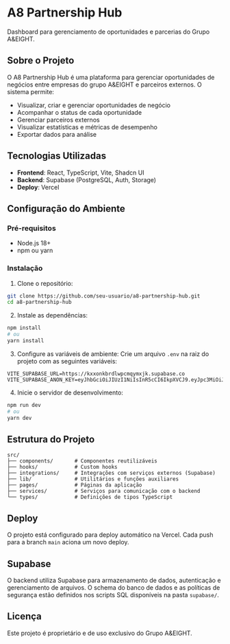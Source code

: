 # A8 Partnership Hub

Dashboard para gerenciamento de oportunidades e parcerias do Grupo A&EIGHT.

## Sobre o Projeto

O A8 Partnership Hub é uma plataforma para gerenciar oportunidades de negócios entre empresas do grupo A&EIGHT e parceiros externos. O sistema permite:

- Visualizar, criar e gerenciar oportunidades de negócio
- Acompanhar o status de cada oportunidade
- Gerenciar parceiros externos
- Visualizar estatísticas e métricas de desempenho
- Exportar dados para análise

## Tecnologias Utilizadas

- **Frontend**: React, TypeScript, Vite, Shadcn UI
- **Backend**: Supabase (PostgreSQL, Auth, Storage)
- **Deploy**: Vercel

## Configuração do Ambiente

### Pré-requisitos

- Node.js 18+
- npm ou yarn

### Instalação

1. Clone o repositório:
```bash
git clone https://github.com/seu-usuario/a8-partnership-hub.git
cd a8-partnership-hub
```

2. Instale as dependências:
```bash
npm install
# ou
yarn install
```

3. Configure as variáveis de ambiente:
Crie um arquivo `.env` na raiz do projeto com as seguintes variáveis:
```
VITE_SUPABASE_URL=https://kxxonkbrdlwpcmqymxjk.supabase.co
VITE_SUPABASE_ANON_KEY=eyJhbGciOiJIUzI1NiIsInR5cCI6IkpXVCJ9.eyJpc3MiOiJzdXBhYmFzZSIsInJlZiI6Imt4eG9ua2JyZGx3cGNtcXlteGprIiwicm9sZSI6ImFub24iLCJpYXQiOjE3NDcwODgxNTUsImV4cCI6MjA2MjY2NDE1NX0.zU8lkYlfwSlVJlTH548W_TyB9t81Yd038wj9UkCIZTQ
```

4. Inicie o servidor de desenvolvimento:
```bash
npm run dev
# ou
yarn dev
```

## Estrutura do Projeto

```
src/
├── components/       # Componentes reutilizáveis
├── hooks/            # Custom hooks
├── integrations/     # Integrações com serviços externos (Supabase)
├── lib/              # Utilitários e funções auxiliares
├── pages/            # Páginas da aplicação
├── services/         # Serviços para comunicação com o backend
└── types/            # Definições de tipos TypeScript
```

## Deploy

O projeto está configurado para deploy automático na Vercel. Cada push para a branch `main` aciona um novo deploy.

## Supabase

O backend utiliza Supabase para armazenamento de dados, autenticação e gerenciamento de arquivos. O schema do banco de dados e as políticas de segurança estão definidos nos scripts SQL disponíveis na pasta `supabase/`.

## Licença

Este projeto é proprietário e de uso exclusivo do Grupo A&EIGHT.
